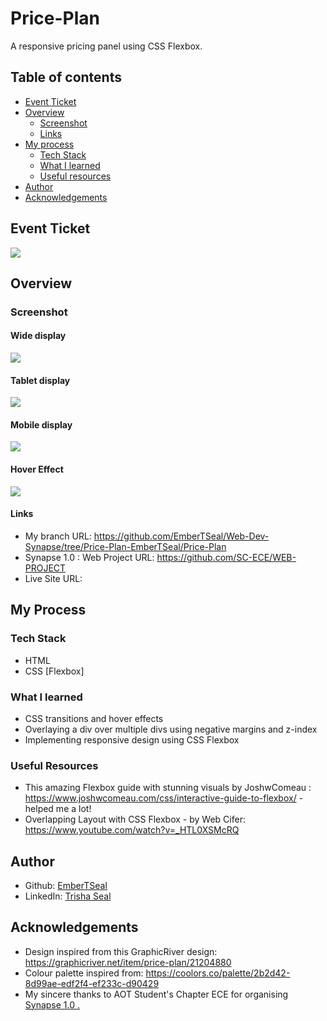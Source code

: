 # Price-Plan

A responsive pricing panel using CSS Flexbox.

## Table of contents

- [Event Ticket](#event-ticket)
- [Overview](#overview)
  - [Screenshot](#screenshot)
  - [Links](#links)
- [My process](#my-process)
  - [Tech Stack](#tech-stack)
  - [What I learned](#what-i-learned)
  - [Useful resources](#useful-resources)
- [Author](#author)
- [Acknowledgements](#acknowledgements)


## Event Ticket
<img src = ./design/ticket.png>

## Overview

### Screenshot

#### Wide display
<img src = ./design/final_wide.png> <br>

#### Tablet display
<img src = ./design/final_tablet.png> <br>

#### Mobile display
<img src = ./design/final_mobile.png><br>

#### Hover Effect
<img src =./design/hover.png><br>

#### Links

- My branch URL: https://github.com/EmberTSeal/Web-Dev-Synapse/tree/Price-Plan-EmberTSeal/Price-Plan
- Synapse 1.0 : Web Project URL: https://github.com/SC-ECE/WEB-PROJECT
- Live Site URL: 

## My Process

### Tech Stack
- HTML
- CSS [Flexbox]

### What I learned
- CSS transitions and hover effects
- Overlaying a div over multiple divs using negative margins and z-index
- Implementing responsive design using CSS Flexbox

### Useful Resources
- This amazing Flexbox guide with stunning visuals by JoshwComeau : https://www.joshwcomeau.com/css/interactive-guide-to-flexbox/ - helped me a lot!
- Overlapping Layout with CSS Flexbox - by Web Cifer: https://www.youtube.com/watch?v=_HTL0XSMcRQ

## Author

- Github: <a href = "https://github.com/EmberTSeal">EmberTSeal</a>
- LinkedIn: <a href = "https://www.linkedin.com/in/trisha-seal-617a89244/">Trisha Seal</a>


## Acknowledgements

- Design inspired from this GraphicRiver design: https://graphicriver.net/item/price-plan/21204880
- Colour palette inspired from: https://coolors.co/palette/2b2d42-8d99ae-edf2f4-ef233c-d90429
- My sincere thanks to AOT Student's Chapter ECE for organising <a href = "https://synapse1-0.vercel.app/">Synapse 1.0 .</a>